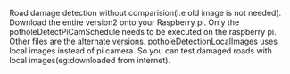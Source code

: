 Road damage detection without comparision(i.e old image is not needed). 
Download the entire version2 onto your Raspberry pi.
Only the potholeDetectPiCamSchedule needs to be executed on the raspberry pi. Other files are the alternate versions.
potholeDetectionLocalImages uses local images instead of pi camera. So you can test damaged roads with local images(eg:downloaded from internet).

